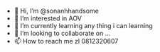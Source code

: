 - 👋 Hi, I’m @sonanhhandsome
- 👀 I’m interested in AOV 
- 🌱 I’m currently learning any thing i can learning
- 💞️ I’m looking to collaborate on ...
- 📫 How to reach me zl  0812320607

<!---
sonanhhandsome/sonanhhandsome is a ✨ special ✨ repository because its `README.md` (this file) appears on your GitHub profile.
You can click the Preview link to take a look at your changes.
--->

